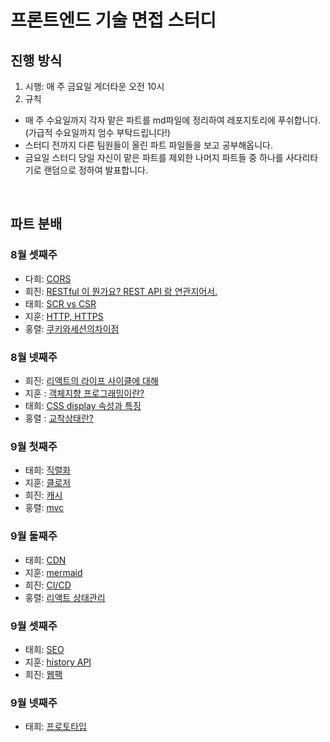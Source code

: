 # 프론트엔드 기술 면접 스터디

## 진행 방식

1. 시행: 매 주 금요일 게더타운 오전 10시
2. 규칙

- 매 주 수요일까지 각자 맡은 파트를 md파일에 정리하여 레포지토리에 푸쉬합니다. (가급적 수요일까지 엄수 부탁드립니다!)
- 스터디 전까지 다른 팀원들이 올린 파트 파일들을 보고 공부해옵니다.
- 금요일 스터디 당일 자신이 맡은 파트를 제외한 나머지 파트들 중 하나를 사다리타기로 랜덤으로 정하여 발표합니다.

<br>
 
## 파트 분배
### 8월 셋째주
- 다희: <a href = "https://github.com/likelion-FEschool-TEAM6-muscles/technical-interview-for-muscles/blob/main/%EB%84%A4%ED%8A%B8%EC%9B%8C%ED%81%AC/CORS.md"> CORS</a>
- 희진: <a href="https://github.com/likelion-FEschool-TEAM6-muscles/technical-interview-for-muscles/blob/main/Web/RESTfulAPI.md">RESTful 이 뭔가요? REST API 랑 연관지어서.</a>
- 태희: <a href = "https://github.com/likelion-FEschool-TEAM6-muscles/technical-interview-for-muscles/blob/main/CS/CSR%20vs%20SSR.md">SCR vs CSR</a>
- 지훈: <a href='https://github.com/likelion-FEschool-TEAM6-muscles/technical-interview-for-muscles/blob/main/%EB%84%A4%ED%8A%B8%EC%9B%8C%ED%81%AC/HTTP-HTTPS.md'>HTTP, HTTPS</a>
- 홍렬: <a href = https://github.com/likelion-FEschool-TEAM6-muscles/technical-interview-for-muscles/blob/main/CS/%EC%BF%A0%ED%82%A4%EC%99%80%EC%84%B8%EC%85%98.md>쿠키와세션의차이점</a>

### 8월 넷째주

- 희진: <a href='https://github.com/likelion-FEschool-TEAM6-muscles/technical-interview-for-muscles/blob/main/React/%EB%A6%AC%EC%95%A1%ED%8A%B8_%EB%9D%BC%EC%9D%B4%ED%94%84%EC%82%AC%EC%9D%B4%ED%81%B4.md'>리액트의 라이프 사이클에 대해</a>
- 지훈 : <a href="https://github.com/likelion-FEschool-TEAM6-muscles/technical-interview-for-muscles/blob/main/%EB%B0%A9%EB%B2%95%EB%A1%A0/%EA%B0%9D%EC%B2%B4%EC%A7%80%ED%96%A5%ED%94%84%EB%A1%9C%EA%B7%B8%EB%9E%98%EB%B0%8D.md">객체지향 프로그래밍이란?</a>
- 태희: <a href="https://github.com/likelion-FEschool-TEAM6-muscles/technical-interview-for-muscles/blob/main/CSS/display.md">CSS display 속성과 특징 </a>
- 홍렬 : <a href="https://github.com/likelion-FEschool-TEAM6-muscles/technical-interview-for-muscles/blob/main/CS/%EA%B5%90%EC%B0%A9%EC%83%81%ED%83%9C%EB%9E%80%3F.md">교착상태란?</a>

### 9월 첫째주

- 태희: <a href="https://github.com/likelion-FEschool-TEAM6-muscles/technical-interview-for-muscles/blob/main/CS/%EC%A7%81%EB%A0%AC%ED%99%94.md">직렬화</a>
- 지훈: <a href="https://github.com/likelion-FEschool-TEAM6-muscles/technical-interview-for-muscles/blob/main/JS/closure.md">클로저</a>
- 희진: <a href="https://github.com/likelion-FEschool-TEAM6-muscles/technical-interview-for-muscles/blob/main/Web/Web-Cache.md">캐시</a>
- 홍렬: <a href="https://github.com/likelion-FEschool-TEAM6-muscles/technical-interview-for-muscles/blob/main/CS/mvc%ED%8C%A8%ED%84%B4%EC%9D%B4%EB%9E%80%20%3F.md">mvc</a>

### 9월 둘째주

- 태희: <a href ="https://github.com/likelion-FEschool-TEAM6-muscles/technical-interview-for-muscles/blob/main/%EB%84%A4%ED%8A%B8%EC%9B%8C%ED%81%AC/CDN.md">CDN</a>
- 지훈: <a href="https://github.com/likelion-FEschool-TEAM6-muscles/technical-interview-for-muscles/blob/main/%EC%88%9C%EC%84%9C%EB%8F%84/mermaid.md">mermaid</a>
- 희진: <a href='https://github.com/likelion-FEschool-TEAM6-muscles/technical-interview-for-muscles/blob/main/%EC%9D%B8%ED%94%84%EB%9D%BC/CI%EC%99%80CD.md'>CI/CD</a>
- 홍렬: <a href="https://github.com/likelion-FEschool-TEAM6-muscles/technical-interview-for-muscles/blob/main/React/%EB%A6%AC%EC%95%A1%ED%8A%B8_%EC%83%81%ED%83%9C%EA%B4%80%EB%A6%AC.md">리액트 상태관리</a>

### 9월 셋째주

- 태희: <a href="https://github.com/likelion-FEschool-TEAM6-muscles/technical-interview-for-muscles/blob/main/Web/SEO.md">SEO</a>
- 지훈: <a href="https://github.com/likelion-FEschool-TEAM6-muscles/technical-interview-for-muscles/blob/main/%EB%84%A4%ED%8A%B8%EC%9B%8C%ED%81%AC/history-api.md">history API</a>
- 희진: <a href='https://github.com/likelion-FEschool-TEAM6-muscles/technical-interview-for-muscles/blob/main/JS/webpack%EC%9B%B9%ED%8C%A9.md'>웹팩</a>


### 9월 넷째주
- 태희: <a href="#">프로토타입</a> 
